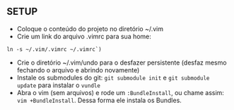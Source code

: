 SETUP
---------
 *  Coloque o conteúdo do projeto no diretório ~/.vim
 *  Crie um link do arquivo .vimrc para sua home:
```shell
ln -s ~/.vim/.vimrc ~/.vimrc`)
```
 *  Crie o diretório ~/.vim/undo para o desfazer persistente (desfaz mesmo fechando o arquivo e abrindo novamente)
 *  Instale os submodules do git: `git submodule init` e `git submodule update` para instalar o `vundle`
 *  Abra o vim (sem arquivos) e rode um `:BundleInstall`, ou chame assim: `vim +BundleInstall`. Dessa forma ele instala os Bundles.
